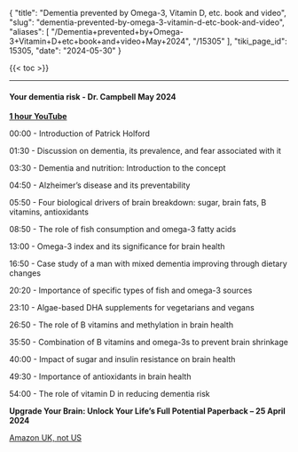 {
  "title": "Dementia prevented by Omega-3, Vitamin D, etc.  book and video",
  "slug": "dementia-prevented-by-omega-3-vitamin-d-etc-book-and-video",
  "aliases": [
    "/Dementia+prevented+by+Omega-3+Vitamin+D+etc+book+and+video+May+2024",
    "/15305"
  ],
  "tiki_page_id": 15305,
  "date": "2024-05-30"
}

{{< toc >}}

---

#### Your dementia risk - Dr. Campbell May 2024

 **[1 hour YouTube](https://www.youtube.com/watch?v=cXX4iMuwaVQ)** 

00:00 - Introduction of Patrick Holford

01:30 - Discussion on dementia, its prevalence, and fear associated with it

03:30 - Dementia and nutrition: Introduction to the concept

04:50 - Alzheimer’s disease and its preventability

05:50 - Four biological drivers of brain breakdown: sugar, brain fats, B vitamins, antioxidants

08:50 - The role of fish consumption and omega-3 fatty acids

13:00 - Omega-3 index and its significance for brain health

16:50 - Case study of a man with mixed dementia improving through dietary changes

20:20 - Importance of specific types of fish and omega-3 sources

23:10 - Algae-based DHA supplements for vegetarians and vegans

26:50 - The role of B vitamins and methylation in brain health

35:50 - Combination of B vitamins and omega-3s to prevent brain shrinkage

40:00 - Impact of sugar and insulin resistance on brain health

49:30 - Importance of antioxidants in brain health

54:00 - The role of vitamin D in reducing dementia risk

 **Upgrade Your Brain: Unlock Your Life’s Full Potential Paperback – 25 April 2024** 

[Amazon UK, not US](https://www.amazon.co.uk/Upgrade-Your-Brain-Unlock-Potential/dp/0008661200?crid=31ZSV4O2RLSZP&dib=eyJ2IjoiMSJ9.TQCWZQW06kHFWQKwo5iRI2IxK8N0jqHbvIH0M4RoXWHBV7I7dcEmxFhLDMTt3sVg0klSKQ7zb_--xje-F8T7OYxnnnkY3XNCKPS0asRb50IqqtaUjaorcyaR2ovSBQjn9OapQ-Vs5g6n8e1w3j7Iy7mhimPWRTc8oon9JFYXEN42ewMqtVyotjrjSl_iwBPT9Yv8y_BTjBU0AwrnmNZlC4I4uKVLmFIe9wbpMzmkDB4.7PPF8_cw_7l7wc81AMKISHxUGvDsOy5geU3O8JBvMf0&dib_tag=se&keywords=upgrade+your+brain+patrick+holford&qid=1716986254&s=instant-video&sprefix=upgrade+your+brain+patrick+holford%2Cinstant-video%2C69&sr=1-1&linkCode=sl1&tag=foodfortheb01-21&linkId=8de770776f3cdc5a00b10bcd0467db98&language=en_GB&ref_=as_li_ss_tl)
